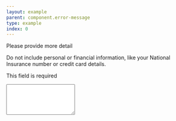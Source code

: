 ```yaml
---
layout: example
parent: component.error-message
type: example
index: 0
---
```


<div class="ds_question  ds_question--error" id="error-id-three">
    <label class="ds_label" for="textarea">Please provide more detail</label>
    <p class="ds_hint-text" id="hint-text-more-detail">Do not include personal or financial information, like your National Insurance number or credit card details.</p>
    <p class="ds_question__message" data-form="error-more-detail">This field is required</p>
    <textarea rows="5" class="ds_input  ds_input--error" id="textarea" aria-invalid="true" aria-required="true" aria-describedby="hint-text-more-detail" data-form="textarea-more-detail"></textarea>
</div>
